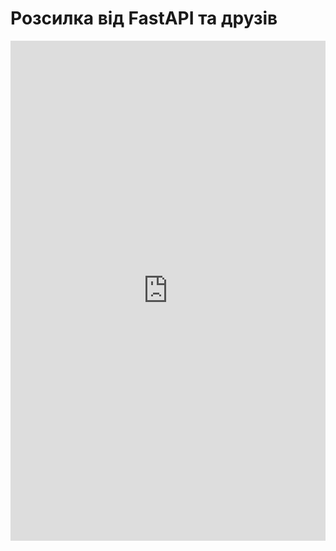 # Розсилка від FastAPI та друзів 

<iframe data-w-type="embedded" frameborder="0" scrolling="no" marginheight="0" marginwidth="0" src="https://xr4n4.mjt.lu/wgt/xr4n4/hj5/form?c=40a44fa4" width="100%" style="height: 800px;"></iframe>

<script type="text/javascript" src="https://app.mailjet.com/pas-nc-embedded-v1.js"></script>
